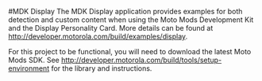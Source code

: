 #MDK Display
The MDK Display application provides examples for both detection and custom content when using the Moto Mods Development Kit and the Display Personality Card.  More details can be found at <http://developer.motorola.com/build/examples/display>.

For this project to be functional, you will need to download the latest Moto Mods SDK.  See <http://developer.motorola.com/build/tools/setup-environment> for the library and instructions.


